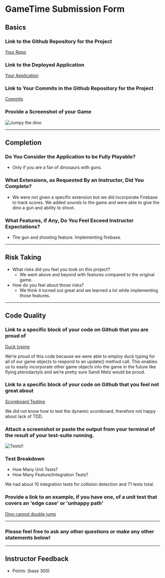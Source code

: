 # GameTime Submission Form

## Basics

### Link to the Github Repository for the Project
[Your Repo](https://github.com/danjwinter/game-time-t-rex)

### Link to the Deployed Application
[Your Application](http://danjwinter.github.io/game-time-t-rex/)

### Link to Your Commits in the Github Repository for the Project
[Commits](https://github.com/danjwinter/game-time-t-rex/commits/master)

### Provide a Screenshot of your Game
![Jumpy the dino](http://g.recordit.co/XIrK0crUQI.gif)

---

## Completion

### Do You Consider the Application to be Fully Playable?

 - Only if you are a fan of dinosaurs with guns.

### What Extensions, as Requested By an Instructor, Did You Complete?

- We were not given a specific extension but we did incorporate Firebase to track scores. We added sounds to the game and were able to give the dino a gun and ability to shoot.

### What Features, if Any, Do You Feel Exceed Instructor Expectations?

- The gun and shooting feature. Implementing firebase.

----

## Risk Taking

- What risks did you feel you took on this project?
  - We went above and beyond with features compared to the original game.
- How do you feel about those risks?
  - We think it turned out great and we learned a lot while implementing those features.

----

## Code Quality

### Link to a specific block of your code on Github that you are proud of

[Duck typing](https://github.com/danjwinter/game-time-t-rex/blob/master/lib/session.js#L73-L86)

We’re proud of this code because we were able to employ duck typing for all of our game objects to respond to an update() method call. This enables us to easily incorporate other game objects into the game in the future like flying pterodactyls and we’re pretty sure Sandi Metz would be proud.

### Link to a specific block of your code on Github that you feel not great about

[Scoreboard Testing](https://github.com/danjwinter/game-time-t-rex/blob/master/lib/scoreboard.js)

We did not know how to test the dynamic scoreboard, therefore not happy about lack of TDD.

### Attach a screenshot or paste the output from your terminal of the result of your test-suite running.

![Tests!!](http://g.recordit.co/qgB6M4Oux3.gif)

### Test Breakdown
- How Many Unit Tests?
- How Many Feature/Integration Tests?

We had about 10 integration tests for collision detection and 71 tests total.

### Provide a link to an example, if you have one, of a unit test that covers an 'edge case' or 'unhappy path'

[Dino cannot double jump](https://github.com/danjwinter/game-time-t-rex/blob/master/test/dino-test.js#L112-L117)


-----

### Please feel free to ask any other questions or make any other statements below!

-----

## Instructor Feedback

- Points: (base 300)
